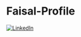 # Faisal-Profile

[![LinkedIn](https://img.shields.io/badge/LinkedIn-blue?style=flat-square)](https://www.linkedin.com/in/faisal-yanbaawi)
